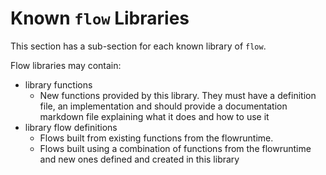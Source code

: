 Known `flow` Libraries
=

This section has a sub-section for each known library of `flow`.

Flow libraries may contain:
* library functions
    * New functions provided by this library. They must have a definition file, an implementation
    and should provide a documentation markdown file explaining what it does and how
    to use it
* library flow definitions
    * Flows built from existing functions from the flowruntime.
    * Flows built using a combination of functions from the flowruntime and new ones defined
     and created in this library 